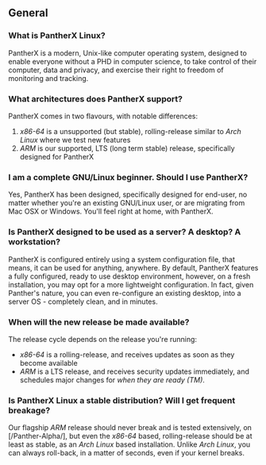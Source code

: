 ---
---

## General

### What is PantherX Linux?

PantherX is a modern, Unix-like  computer operating system, designed to enable everyone without a PHD in computer science, to take control of their computer, data and privacy, and exercise their right to freedom of monitoring and tracking.

### What architectures does PantherX support?

PantherX comes in two flavours, with notable differences:

1. _x86-64_ is a unsupported (but stable), rolling-release similar to _Arch Linux_ where we test new features
2. _ARM_ is our supported, LTS (long term stable) release, specifically designed for PantherX

### I am a complete GNU/Linux beginner. Should I use PantherX?

Yes, PantherX has been designed, specifically designed for end-user, no matter whether you're an existing GNU/Linux user, or are migrating from Mac OSX or Windows. You'll feel right at home, with PantherX.

### Is PantherX designed to be used as a server? A desktop? A workstation?

PantherX is configured entirely using a system configuration file, that means, it can be used for anything, anywhere. By default, PantherX features a fully configured, ready to use desktop environment, however, on a fresh installation, you may opt for a more lightweight configuration. In fact, given Panther's nature, you can even re-configure an existing desktop, into a server OS - completely clean, and in minutes.

### When will the new release be made available?

The release cycle depends on the release you're running:

- _x86-64_ is a rolling-release, and receives updates as soon as they become available
- _ARM_ is a LTS release, and receives security updates immediately, and schedules major changes for _when they are ready (TM)_.

### Is PantherX Linux a stable distribution? Will I get frequent breakage?

Our flagship _ARM_ release should never break and is tested extensively, on [/Panther-Alpha/], but even the _x86-64_ based, rolling-release should be at least as stable, as an _Arch Linux_ based installation. Unlike _Arch Linux_, you can always roll-back, in a matter of seconds, even if your kernel breaks.